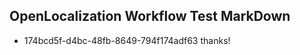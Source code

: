 ## OpenLocalization Workflow Test MarkDown
* 174bcd5f-d4bc-48fb-8649-794f174adf63 thanks!

<!--HONumber=Jul16_HO5-->



